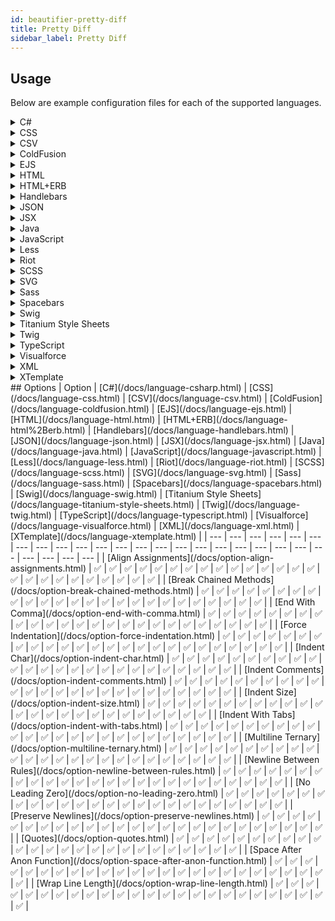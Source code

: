 ```yaml
---
id: beautifier-pretty-diff
title: Pretty Diff
sidebar_label: Pretty Diff
---
```

## Usage
Below are example configuration files for each of the supported languages.
<details><summary>C#</summary>
A `.unibeautifyrc.json` file would look like the following:
```json
{
  "C#": {
    "beautifiers": [
      "Pretty Diff"
    ]
  }
}
```
</details>
<details><summary>CSS</summary>
A `.unibeautifyrc.json` file would look like the following:
```json
{
  "CSS": {
    "beautifiers": [
      "Pretty Diff"
    ]
  }
}
```
</details>
<details><summary>CSV</summary>
A `.unibeautifyrc.json` file would look like the following:
```json
{
  "CSV": {
    "beautifiers": [
      "Pretty Diff"
    ]
  }
}
```
</details>
<details><summary>ColdFusion</summary>
A `.unibeautifyrc.json` file would look like the following:
```json
{
  "ColdFusion": {
    "beautifiers": [
      "Pretty Diff"
    ]
  }
}
```
</details>
<details><summary>EJS</summary>
A `.unibeautifyrc.json` file would look like the following:
```json
{
  "EJS": {
    "beautifiers": [
      "Pretty Diff"
    ]
  }
}
```
</details>
<details><summary>HTML</summary>
A `.unibeautifyrc.json` file would look like the following:
```json
{
  "HTML": {
    "beautifiers": [
      "Pretty Diff"
    ]
  }
}
```
</details>
<details><summary>HTML+ERB</summary>
A `.unibeautifyrc.json` file would look like the following:
```json
{
  "HTML+ERB": {
    "beautifiers": [
      "Pretty Diff"
    ]
  }
}
```
</details>
<details><summary>Handlebars</summary>
A `.unibeautifyrc.json` file would look like the following:
```json
{
  "Handlebars": {
    "beautifiers": [
      "Pretty Diff"
    ]
  }
}
```
</details>
<details><summary>JSON</summary>
A `.unibeautifyrc.json` file would look like the following:
```json
{
  "JSON": {
    "beautifiers": [
      "Pretty Diff"
    ]
  }
}
```
</details>
<details><summary>JSX</summary>
A `.unibeautifyrc.json` file would look like the following:
```json
{
  "JSX": {
    "beautifiers": [
      "Pretty Diff"
    ]
  }
}
```
</details>
<details><summary>Java</summary>
A `.unibeautifyrc.json` file would look like the following:
```json
{
  "Java": {
    "beautifiers": [
      "Pretty Diff"
    ]
  }
}
```
</details>
<details><summary>JavaScript</summary>
A `.unibeautifyrc.json` file would look like the following:
```json
{
  "JavaScript": {
    "beautifiers": [
      "Pretty Diff"
    ]
  }
}
```
</details>
<details><summary>Less</summary>
A `.unibeautifyrc.json` file would look like the following:
```json
{
  "Less": {
    "beautifiers": [
      "Pretty Diff"
    ]
  }
}
```
</details>
<details><summary>Riot</summary>
A `.unibeautifyrc.json` file would look like the following:
```json
{
  "Riot": {
    "beautifiers": [
      "Pretty Diff"
    ]
  }
}
```
</details>
<details><summary>SCSS</summary>
A `.unibeautifyrc.json` file would look like the following:
```json
{
  "SCSS": {
    "beautifiers": [
      "Pretty Diff"
    ]
  }
}
```
</details>
<details><summary>SVG</summary>
A `.unibeautifyrc.json` file would look like the following:
```json
{
  "SVG": {
    "beautifiers": [
      "Pretty Diff"
    ]
  }
}
```
</details>
<details><summary>Sass</summary>
A `.unibeautifyrc.json` file would look like the following:
```json
{
  "Sass": {
    "beautifiers": [
      "Pretty Diff"
    ]
  }
}
```
</details>
<details><summary>Spacebars</summary>
A `.unibeautifyrc.json` file would look like the following:
```json
{
  "Spacebars": {
    "beautifiers": [
      "Pretty Diff"
    ]
  }
}
```
</details>
<details><summary>Swig</summary>
A `.unibeautifyrc.json` file would look like the following:
```json
{
  "Swig": {
    "beautifiers": [
      "Pretty Diff"
    ]
  }
}
```
</details>
<details><summary>Titanium Style Sheets</summary>
A `.unibeautifyrc.json` file would look like the following:
```json
{
  "Titanium Style Sheets": {
    "beautifiers": [
      "Pretty Diff"
    ]
  }
}
```
</details>
<details><summary>Twig</summary>
A `.unibeautifyrc.json` file would look like the following:
```json
{
  "Twig": {
    "beautifiers": [
      "Pretty Diff"
    ]
  }
}
```
</details>
<details><summary>TypeScript</summary>
A `.unibeautifyrc.json` file would look like the following:
```json
{
  "TypeScript": {
    "beautifiers": [
      "Pretty Diff"
    ]
  }
}
```
</details>
<details><summary>Visualforce</summary>
A `.unibeautifyrc.json` file would look like the following:
```json
{
  "Visualforce": {
    "beautifiers": [
      "Pretty Diff"
    ]
  }
}
```
</details>
<details><summary>XML</summary>
A `.unibeautifyrc.json` file would look like the following:
```json
{
  "XML": {
    "beautifiers": [
      "Pretty Diff"
    ]
  }
}
```
</details>
<details><summary>XTemplate</summary>
A `.unibeautifyrc.json` file would look like the following:
```json
{
  "XTemplate": {
    "beautifiers": [
      "Pretty Diff"
    ]
  }
}
```
</details>
## Options
| Option | [C#](/docs/language-csharp.html) | [CSS](/docs/language-css.html) | [CSV](/docs/language-csv.html) | [ColdFusion](/docs/language-coldfusion.html) | [EJS](/docs/language-ejs.html) | [HTML](/docs/language-html.html) | [HTML+ERB](/docs/language-html%2Berb.html) | [Handlebars](/docs/language-handlebars.html) | [JSON](/docs/language-json.html) | [JSX](/docs/language-jsx.html) | [Java](/docs/language-java.html) | [JavaScript](/docs/language-javascript.html) | [Less](/docs/language-less.html) | [Riot](/docs/language-riot.html) | [SCSS](/docs/language-scss.html) | [SVG](/docs/language-svg.html) | [Sass](/docs/language-sass.html) | [Spacebars](/docs/language-spacebars.html) | [Swig](/docs/language-swig.html) | [Titanium Style Sheets](/docs/language-titanium-style-sheets.html) | [Twig](/docs/language-twig.html) | [TypeScript](/docs/language-typescript.html) | [Visualforce](/docs/language-visualforce.html) | [XML](/docs/language-xml.html) | [XTemplate](/docs/language-xtemplate.html) |
| --- | --- | --- | --- | --- | --- | --- | --- | --- | --- | --- | --- | --- | --- | --- | --- | --- | --- | --- | --- | --- | --- | --- | --- | --- | --- |
| [Align Assignments](/docs/option-align-assignments.html) | &#9989; | &#9989; | &#9989; | &#9989; | &#9989; | &#9989; | &#9989; | &#9989; | &#9989; | &#9989; | &#9989; | &#9989; | &#9989; | &#9989; | &#9989; | &#9989; | &#9989; | &#9989; | &#9989; | &#9989; | &#9989; | &#9989; | &#9989; | &#9989; | &#9989; |
| [Break Chained Methods](/docs/option-break-chained-methods.html) | &#9989; | &#9989; | &#9989; | &#9989; | &#9989; | &#9989; | &#9989; | &#9989; | &#9989; | &#9989; | &#9989; | &#9989; | &#9989; | &#9989; | &#9989; | &#9989; | &#9989; | &#9989; | &#9989; | &#9989; | &#9989; | &#9989; | &#9989; | &#9989; | &#9989; |
| [End With Comma](/docs/option-end-with-comma.html) | &#9989; | &#9989; | &#9989; | &#9989; | &#9989; | &#9989; | &#9989; | &#9989; | &#9989; | &#9989; | &#9989; | &#9989; | &#9989; | &#9989; | &#9989; | &#9989; | &#9989; | &#9989; | &#9989; | &#9989; | &#9989; | &#9989; | &#9989; | &#9989; | &#9989; |
| [Force Indentation](/docs/option-force-indentation.html) | &#9989; | &#9989; | &#9989; | &#9989; | &#9989; | &#9989; | &#9989; | &#9989; | &#9989; | &#9989; | &#9989; | &#9989; | &#9989; | &#9989; | &#9989; | &#9989; | &#9989; | &#9989; | &#9989; | &#9989; | &#9989; | &#9989; | &#9989; | &#9989; | &#9989; |
| [Indent Char](/docs/option-indent-char.html) | &#9989; | &#9989; | &#9989; | &#9989; | &#9989; | &#9989; | &#9989; | &#9989; | &#9989; | &#9989; | &#9989; | &#9989; | &#9989; | &#9989; | &#9989; | &#9989; | &#9989; | &#9989; | &#9989; | &#9989; | &#9989; | &#9989; | &#9989; | &#9989; | &#9989; |
| [Indent Comments](/docs/option-indent-comments.html) | &#9989; | &#9989; | &#9989; | &#9989; | &#9989; | &#9989; | &#9989; | &#9989; | &#9989; | &#9989; | &#9989; | &#9989; | &#9989; | &#9989; | &#9989; | &#9989; | &#9989; | &#9989; | &#9989; | &#9989; | &#9989; | &#9989; | &#9989; | &#9989; | &#9989; |
| [Indent Size](/docs/option-indent-size.html) | &#9989; | &#9989; | &#9989; | &#9989; | &#9989; | &#9989; | &#9989; | &#9989; | &#9989; | &#9989; | &#9989; | &#9989; | &#9989; | &#9989; | &#9989; | &#9989; | &#9989; | &#9989; | &#9989; | &#9989; | &#9989; | &#9989; | &#9989; | &#9989; | &#9989; |
| [Indent With Tabs](/docs/option-indent-with-tabs.html) | &#9989; | &#9989; | &#9989; | &#9989; | &#9989; | &#9989; | &#9989; | &#9989; | &#9989; | &#9989; | &#9989; | &#9989; | &#9989; | &#9989; | &#9989; | &#9989; | &#9989; | &#9989; | &#9989; | &#9989; | &#9989; | &#9989; | &#9989; | &#9989; | &#9989; |
| [Multiline Ternary](/docs/option-multiline-ternary.html) | &#9989; | &#9989; | &#9989; | &#9989; | &#9989; | &#9989; | &#9989; | &#9989; | &#9989; | &#9989; | &#9989; | &#9989; | &#9989; | &#9989; | &#9989; | &#9989; | &#9989; | &#9989; | &#9989; | &#9989; | &#9989; | &#9989; | &#9989; | &#9989; | &#9989; |
| [Newline Between Rules](/docs/option-newline-between-rules.html) | &#9989; | &#9989; | &#9989; | &#9989; | &#9989; | &#9989; | &#9989; | &#9989; | &#9989; | &#9989; | &#9989; | &#9989; | &#9989; | &#9989; | &#9989; | &#9989; | &#9989; | &#9989; | &#9989; | &#9989; | &#9989; | &#9989; | &#9989; | &#9989; | &#9989; |
| [No Leading Zero](/docs/option-no-leading-zero.html) | &#9989; | &#9989; | &#9989; | &#9989; | &#9989; | &#9989; | &#9989; | &#9989; | &#9989; | &#9989; | &#9989; | &#9989; | &#9989; | &#9989; | &#9989; | &#9989; | &#9989; | &#9989; | &#9989; | &#9989; | &#9989; | &#9989; | &#9989; | &#9989; | &#9989; |
| [Preserve Newlines](/docs/option-preserve-newlines.html) | &#9989; | &#9989; | &#9989; | &#9989; | &#9989; | &#9989; | &#9989; | &#9989; | &#9989; | &#9989; | &#9989; | &#9989; | &#9989; | &#9989; | &#9989; | &#9989; | &#9989; | &#9989; | &#9989; | &#9989; | &#9989; | &#9989; | &#9989; | &#9989; | &#9989; |
| [Quotes](/docs/option-quotes.html) | &#9989; | &#9989; | &#9989; | &#9989; | &#9989; | &#9989; | &#9989; | &#9989; | &#9989; | &#9989; | &#9989; | &#9989; | &#9989; | &#9989; | &#9989; | &#9989; | &#9989; | &#9989; | &#9989; | &#9989; | &#9989; | &#9989; | &#9989; | &#9989; | &#9989; |
| [Space After Anon Function](/docs/option-space-after-anon-function.html) | &#9989; | &#9989; | &#9989; | &#9989; | &#9989; | &#9989; | &#9989; | &#9989; | &#9989; | &#9989; | &#9989; | &#9989; | &#9989; | &#9989; | &#9989; | &#9989; | &#9989; | &#9989; | &#9989; | &#9989; | &#9989; | &#9989; | &#9989; | &#9989; | &#9989; |
| [Wrap Line Length](/docs/option-wrap-line-length.html) | &#9989; | &#9989; | &#9989; | &#9989; | &#9989; | &#9989; | &#9989; | &#9989; | &#9989; | &#9989; | &#9989; | &#9989; | &#9989; | &#9989; | &#9989; | &#9989; | &#9989; | &#9989; | &#9989; | &#9989; | &#9989; | &#9989; | &#9989; | &#9989; | &#9989; |